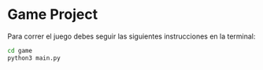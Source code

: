 # Game Project

Para correr el juego debes seguir las siguientes instrucciones en la terminal:

``` sh
cd game
python3 main.py
```


